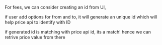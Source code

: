 For fees,
we can consider creating an id from UI,

if user add options for from and to, it will generate an unique id which will help price api to identify with ID

if generated id is matching with price api id, its a match! hence we can retrive price value from there
